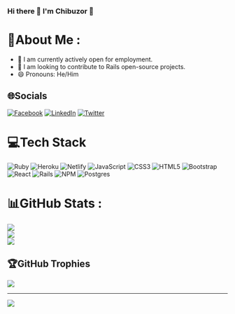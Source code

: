 ### Hi there 👋 I'm Chibuzor 👋

# 💫About Me :
- 🔭 I am currently actively open for employment.
- 👯 I am looking to contribute to Rails open-source projects.
- 😄 Pronouns: He/Him

## 🌐Socials
[![Facebook](https://img.shields.io/badge/Facebook-%231877F2.svg?logo=Facebook&logoColor=white)](https://facebook.com/erchiboy) [![LinkedIn](https://img.shields.io/badge/LinkedIn-%230077B5.svg?logo=linkedin&logoColor=white)](https://linkedin.com/in/uzorjchibuzor) [![Twitter](https://img.shields.io/badge/Twitter-%231DA1F2.svg?logo=Twitter&logoColor=white)](https://twitter.com/iam_chibuzor) 

# 💻Tech Stack
![Ruby](https://img.shields.io/badge/ruby-%23CC342D.svg?style=for-the-badge&logo=ruby&logoColor=white) ![Heroku](https://img.shields.io/badge/heroku-%23430098.svg?style=for-the-badge&logo=heroku&logoColor=white) ![Netlify](https://img.shields.io/badge/netlify-%23000000.svg?style=for-the-badge&logo=netlify&logoColor=#00C7B7) ![JavaScript](https://img.shields.io/badge/javascript-%23323330.svg?style=for-the-badge&logo=javascript&logoColor=%23F7DF1E) ![CSS3](https://img.shields.io/badge/css3-%231572B6.svg?style=for-the-badge&logo=css3&logoColor=white) ![HTML5](https://img.shields.io/badge/html5-%23E34F26.svg?style=for-the-badge&logo=html5&logoColor=white) ![Bootstrap](https://img.shields.io/badge/bootstrap-%23563D7C.svg?style=for-the-badge&logo=bootstrap&logoColor=white) ![React](https://img.shields.io/badge/react-%2320232a.svg?style=for-the-badge&logo=react&logoColor=%2361DAFB) ![Rails](https://img.shields.io/badge/rails-%23CC0000.svg?style=for-the-badge&logo=ruby-on-rails&logoColor=white) ![NPM](https://img.shields.io/badge/NPM-%23000000.svg?style=for-the-badge&logo=npm&logoColor=white) ![Postgres](https://img.shields.io/badge/postgres-%23316192.svg?style=for-the-badge&logo=postgresql&logoColor=white)
# 📊GitHub Stats :
![](https://github-readme-stats.vercel.app/api?username=uzorjchibuzor&theme=tokyonight&hide_border=false&include_all_commits=true&count_private=true)<br/>
![](https://github-readme-streak-stats.herokuapp.com/?user=uzorjchibuzor&theme=tokyonight&hide_border=false)<br/>
![](https://github-readme-stats.vercel.app/api/top-langs/?username=uzorjchibuzor&theme=tokyonight&hide_border=false&include_all_commits=true&count_private=true&layout=compact)

## 🏆GitHub Trophies
![](https://github-profile-trophy.vercel.app/?username=uzorjchibuzor&theme=radical&no-frame=true&no-bg=true&margin-w=4)

---
[![](https://visitcount.itsvg.in/api?id=uzorjchibuzor&icon=0&color=0)](https://visitcount.itsvg.in)
